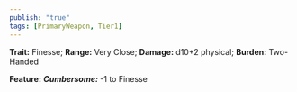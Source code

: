 ```yaml
---
publish: "true"
tags: [PrimaryWeapon, Tier1]
---
```

**Trait:** Finesse; **Range:** Very Close; **Damage:** d10+2 physical; **Burden:** Two-Handed

**Feature:** ***Cumbersome:*** -1 to Finesse
